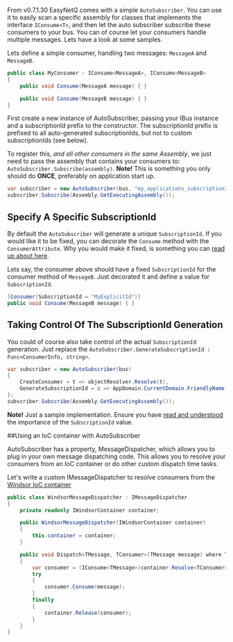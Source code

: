 From v0.7.1.30 EasyNetQ comes with a simple `AutoSubscriber`. You can use it to easily scan a specific assembly for classes that implements the interface `IConsume<T>`, and then let the auto subscriber subscribe these consumers to your bus. You can of course let your consumers handle multiple messages. Lets have a look at some samples.

Lets define a simple consumer, handling two messages: `MessageA` and `MessageB`.

```c#
public class MyConsumer : IConsume<MessageA>, IConsume<MessageB>
{
    public void Consume(MessageA message) { }

    public void Consume(MessageB message) { }
}
```

First create a new instance of AutoSubscriber, passing your IBus instance and a subscriptionId prefix to the constructor. The subscriptionId prefix is prefixed to all auto-generated subscriptionIds, but not to custom subscriptionIds (see below).

To register this, _and all other consumers in the same Assembly_, we just need to pass the assembly that contains your consumers to: `AutoSubscriber.Subscribe(assembly)`. **Note!** This is something you only should do **ONCE**, preferably on application start up.

```c#
var subscriber = new AutoSubscriber(bus, "my_applications_subscriptionId_prefix");
subscriber.Subscribe(Assembly.GetExecutingAssembly());
```

## Specify A Specific SubscriptionId
By default the `AutoSubscriber` will generate a unique `SubscriptionId`. If you would like it to be fixed, you can decorate the `Consume` method with the `ConsumerAttribute`. Why you would make it fixed, is something you can [read up about here](subscribe).

Lets say, the consumer above should have a fixed `SubscriptionId` for the consumer method of `MessageB`. Just decorated it and define a value for `SubscriptionId`.

```c#
[Consumer(SubscriptionId = "MyExplicitId")]
public void Consume(MessageB message) { }
```

## Taking Control Of The SubscriptionId Generation
You could of course also take control of the actual `SubscriptionId` generation. Just replace the `AutoSubscriber.GenerateSubscriptionId : Func<ConsumerInfo, string>`.

```c#
var subscriber = new AutoSubscriber(bus)
{
    CreateConsumer = t => objectResolver.Resolve(t),
    GenerateSubscriptionId = c => AppDomain.CurrentDomain.FriendlyName + c.ConcreteType.Name
};
subscriber.Subscribe(Assembly.GetExecutingAssembly());
```

**Note!** Just a sample implementation. Ensure you have [read and understood](subscribe) the importance of the `SubscriptionId` value.

##Using an IoC container with AutoSubscriber

AutoSubscriber has a property, MessageDispatcher, which allows you to plug in your own message dispatching code. This allows you to resolve your consumers from an IoC container or do other custom dispatch time tasks.

Let's write a custom IMessageDispatcher to resolve consumers from the [Windsor IoC container](http://docs.castleproject.org/Windsor.MainPage.ashx)

```C#
public class WindsorMessageDispatcher : IMessageDispatcher
{
    private readonly IWindsorContainer container;

    public WindsorMessageDispatcher(IWindsorContainer container)
    {
        this.container = container;
    }

    public void Dispatch<TMessage, TConsumer>(TMessage message) where TMessage : class where TConsumer : IConsume<TMessage>
    {
        var consumer = (IConsume<TMessage>)container.Resolve<TConsumer>();
        try
        {
            consumer.Consume(message);
        }
        finally
        {
            container.Release(consumer);
        }
    }
}
```